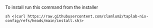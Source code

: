 To install run this command from the installer

```
sh <(curl https://raw.githubusercontent.com/clamlum2/taplab-nix-config/refs/heads/main/install.sh)>
```